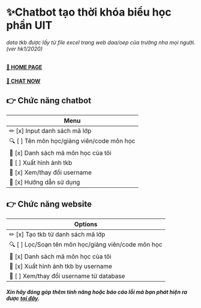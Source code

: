 # ✨Chatbot tạo thời khóa biểu học phần UIT
###### data tkb được lấy từ file excel trang web daa/oep của trường nha mọi người. (ver hk1/2020)
#### [🔔 HOME PAGE](https://soan-tkb-uit.herokuapp.com/)
#### [🎉 CHAT NOW](https://www.messenger.com/t/104124098046144)

## 👉 Chức năng chatbot
| Menu |
|-|
|✏ [x] Input danh sách mã lớp|
|🔍 [ ] Tên môn học/giảng viên/code môn học|
|📑 [x] Danh sách mã môn học của tôi|
|📲 [ ] Xuất hình ảnh tkb|
|🔧 [x] Xem/thay đổi username|
|📜 [x] Hướng dẫn sử dụng|
## 👉 Chức năng website
| Options |
|-|
|✏ [x] Tạo tkb từ danh sách mã lớp|
|🔍 [ ] Lọc/Soạn tên môn học/giảng viên/code môn học|
|📑 [x] Danh sách mã môn học của tôi|
|📲 [x] Xuất hình ảnh tkb by username|
|🔧 [ ] Xem/thay đổi username từ database|
##### Xin hãy đóng góp thêm tính năng hoặc báo cáo lỗi mà bạn phát hiện ra được [tại đây](https://github.com/hidang/bot-tkb-hocphan-UIT/issues).

